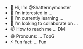 - 👋 Hi, I’m @Shattermymonster
- 👀 I’m interested in ...
- 🌱 I’m currently learning ...
- 💞️ I’m looking to collaborate on ...
- 📫 How to reach me ... DM
- 😄 Pronouns: ... TopG
- ⚡ Fun fact: ... Fun

<!---
Shattermymonster/Shattermymonster is a ✨ special ✨ repository because its `README.md` (this file) appears on your GitHub profile.
You can click the Preview link to take a look at your changes.
--->
